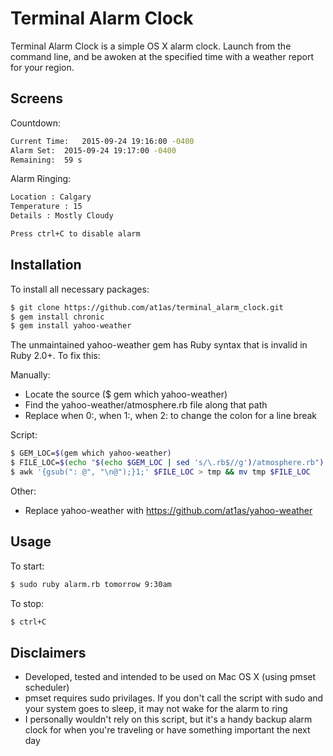 # Terminal Alarm Clock

Terminal Alarm Clock is a simple OS X alarm clock. Launch from the command line, and be awoken at the specified time with a weather report for your region.

## Screens

Countdown:
```bash
Current Time:   2015-09-24 19:16:00 -0400 
Alarm Set:  2015-09-24 19:17:00 -0400 
Remaining:  59 s
```

Alarm Ringing:
```bash
Location : Calgary
Temperature : 15
Details : Mostly Cloudy

Press ctrl+C to disable alarm
```

## Installation

To install all necessary packages:
```bash
$ git clone https://github.com/at1as/terminal_alarm_clock.git
$ gem install chronic
$ gem install yahoo-weather
```

The unmaintained yahoo-weather gem has Ruby syntax that is invalid in Ruby 2.0+. To fix this:

Manually:
* Locate the source ($ gem which yahoo-weather)
* Find the yahoo-weather/atmosphere.rb file along that path
* Replace when 0:, when 1:, when 2: to change the colon for a line break

Script:
```bash
$ GEM_LOC=$(gem which yahoo-weather)
$ FILE_LOC=$(echo "$(echo $GEM_LOC | sed 's/\.rb$//g')/atmosphere.rb")
$ awk '{gsub(": @", "\n@");}1;' $FILE_LOC > tmp && mv tmp $FILE_LOC
```

Other:
* Replace yahoo-weather with https://github.com/at1as/yahoo-weather
 
## Usage
 
To start:
```bash
$ sudo ruby alarm.rb tomorrow 9:30am
```

To stop:
```bash
$ ctrl+C
```
 
## Disclaimers
 
* Developed, tested and intended to be used on Mac OS X (using pmset scheduler)
* pmset requires sudo privilages. If you don't call the script with sudo and your system goes to sleep, it may not wake for the alarm to ring
* I personally wouldn't rely on this script, but it's a handy backup alarm clock for when you're traveling or have something important the next day

